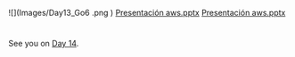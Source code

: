 

![](Images/Day13_Go6                   .png                )
[Presentación   aws.pptx](https://github.com/MisDiasdeDevOps/AWS-001/files/8735692/Presentacion.aws.pptx)
[Presentación   aws.pptx](https://github.com/MisDiasdeDevOps/AWS-001/files/8735693/Presentacion.aws.pptx)
###
#
#
##
#
#
#
##
#

See you on [Day 14](day14.md).

